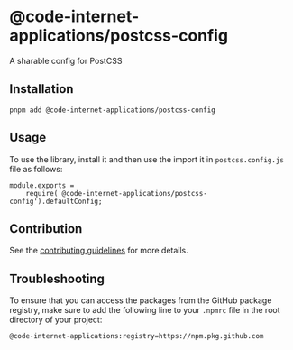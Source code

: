 # @code-internet-applications/postcss-config

A sharable config for PostCSS

## Installation

```
pnpm add @code-internet-applications/postcss-config
```

## Usage

To use the library, install it and then use the import it in `postcss.config.js`
file as follows:

```
module.exports =
	require('@code-internet-applications/postcss-config').defaultConfig;
```

## Contribution

See the
[contributing guidelines](https://github.com/code-internet-applications/cbt-hydrogen/blob/main/CONTRIBUTING.md)
for more details.

## Troubleshooting

To ensure that you can access the packages from the GitHub package registry,
make sure to add the following line to your `.npmrc` file in the root directory
of your project:

```
@code-internet-applications:registry=https://npm.pkg.github.com
```
